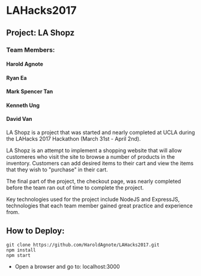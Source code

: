 # LAHacks2017

## Project: LA Shopz

### Team Members:

#### Harold Agnote

#### Ryan Ea

#### Mark Spencer Tan

#### Kenneth Ung

#### David Van


LA Shopz is a project that was started and nearly completed at UCLA during the LAHacks 2017 Hackathon (March 31st - April 2nd).

LA Shopz is an attempt to implement a shopping website that will allow customeres who visit the site to browse a number of products in the inventory. Customers can add desired items to their cart and view the items that they wish to "purchase" in their cart.

The final part of the project, the checkout page, was nearly completed before the team ran out of time to complete the project.

Key technologies used for the project include NodeJS and ExpressJS, technologies that each team member gained great practice and experience from.


## How to Deploy:

```
git clone https://github.com/HaroldAgnote/LAHacks2017.git
npm install
npm start
```

 - Open a browser and go to: localhost:3000


